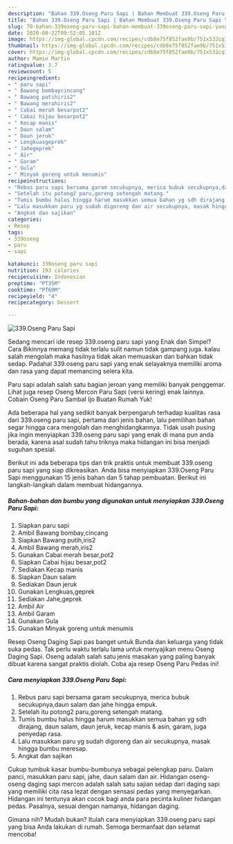```yaml
---
description: "Bahan 339.Oseng Paru Sapi | Bahan Membuat 339.Oseng Paru Sapi Yang Menggugah Selera"
title: "Bahan 339.Oseng Paru Sapi | Bahan Membuat 339.Oseng Paru Sapi Yang Menggugah Selera"
slug: 70-bahan-339oseng-paru-sapi-bahan-membuat-339oseng-paru-sapi-yang-menggugah-selera
date: 2020-08-22T09:52:05.101Z
image: https://img-global.cpcdn.com/recipes/cdb8e75f852fae9b/751x532cq70/339oseng-paru-sapi-foto-resep-utama.jpg
thumbnail: https://img-global.cpcdn.com/recipes/cdb8e75f852fae9b/751x532cq70/339oseng-paru-sapi-foto-resep-utama.jpg
cover: https://img-global.cpcdn.com/recipes/cdb8e75f852fae9b/751x532cq70/339oseng-paru-sapi-foto-resep-utama.jpg
author: Mamie Martin
ratingvalue: 3.7
reviewcount: 5
recipeingredient:
- " paru sapi"
- " Bawang bombaycincang"
- " Bawang putihiris2"
- " Bawang merahiris2"
- " Cabai merah besarpot2"
- " Cabai hijau besarpot2"
- " Kecap manis"
- " Daun salam"
- " Daun jeruk"
- " Lengkuasgeprek"
- " Jahegeprek"
- " Air"
- " Garam"
- " Gula"
- " Minyak goreng untuk menumis"
recipeinstructions:
- "Rebus paru sapi bersama garam secukupnya, merica bubuk secukupnya,daun salam dan jahe hingga empuk."
- "Setelah itu potong2 paru,goreng setengah matang."
- "Tumis bumbu halus hingga harum masukkan semua bahan yg sdh dirajang, daun salam, daun jeruk, kecap manis &amp; asin, garam, juga penyedap rasa."
- "Lalu masukkan paru yg sudah digoreng dan air secukupnya, masak hingga bumbu meresap."
- "Angkat dan sajikan"
categories:
- Resep
tags:
- 339oseng
- paru
- sapi

katakunci: 339oseng paru sapi 
nutrition: 193 calories
recipecuisine: Indonesian
preptime: "PT35M"
cooktime: "PT60M"
recipeyield: "4"
recipecategory: Dessert

---
```



![339.Oseng Paru Sapi](https://img-global.cpcdn.com/recipes/cdb8e75f852fae9b/751x532cq70/339oseng-paru-sapi-foto-resep-utama.jpg)

Sedang mencari ide resep 339.oseng paru sapi yang Enak dan Simpel? Cara Bikinnya memang tidak terlalu sulit namun tidak gampang juga. kalau salah mengolah maka hasilnya tidak akan memuaskan dan bahkan tidak sedap. Padahal 339.oseng paru sapi yang enak selayaknya memiliki aroma dan rasa yang dapat memancing selera kita.

Paru sapi adalah salah satu bagian jeroan yang memiliki banyak penggemar. Lihat juga resep Oseng Mercon Paru Sapi (versi kering) enak lainnya. Cobain Oseng Paru Sambal Ijo Buatan Rumah Yuk!

Ada beberapa hal yang sedikit banyak berpengaruh terhadap kualitas rasa dari 339.oseng paru sapi, pertama dari jenis bahan, lalu pemilihan bahan segar hingga cara mengolah dan menghidangkannya. Tidak usah pusing jika ingin menyiapkan 339.oseng paru sapi yang enak di mana pun anda berada, karena asal sudah tahu triknya maka hidangan ini bisa menjadi suguhan spesial.


Berikut ini ada beberapa tips dan trik praktis untuk membuat 339.oseng paru sapi yang siap dikreasikan. Anda bisa menyiapkan 339.Oseng Paru Sapi menggunakan 15 jenis bahan dan 5 tahap pembuatan. Berikut ini langkah-langkah dalam membuat hidangannya.

<!--inarticleads1-->

##### Bahan-bahan dan bumbu yang digunakan untuk menyiapkan 339.Oseng Paru Sapi:

1. Siapkan  paru sapi
1. Ambil  Bawang bombay,cincang
1. Siapkan  Bawang putih,iris2
1. Ambil  Bawang merah,iris2
1. Gunakan  Cabai merah besar,pot2
1. Siapkan  Cabai hijau besar,pot2
1. Sediakan  Kecap manis
1. Siapkan  Daun salam
1. Sediakan  Daun jeruk
1. Gunakan  Lengkuas,geprek
1. Sediakan  Jahe,geprek
1. Ambil  Air
1. Ambil  Garam
1. Gunakan  Gula
1. Gunakan  Minyak goreng untuk menumis


Resep Oseng Daging Sapi pas banget untuk Bunda dan keluarga yang tidak suka pedas. Tak perlu waktu terlalu lama untuk menyajikan menu Oseng Daging Sapi. Oseng adalah salah satu jenis masakan yang paling banyak dibuat karena sangat praktis diolah. Coba aja resep Oseng Paru Pedas ini! 

<!--inarticleads2-->

##### Cara menyiapkan 339.Oseng Paru Sapi:

1. Rebus paru sapi bersama garam secukupnya, merica bubuk secukupnya,daun salam dan jahe hingga empuk.
1. Setelah itu potong2 paru,goreng setengah matang.
1. Tumis bumbu halus hingga harum masukkan semua bahan yg sdh dirajang, daun salam, daun jeruk, kecap manis &amp; asin, garam, juga penyedap rasa.
1. Lalu masukkan paru yg sudah digoreng dan air secukupnya, masak hingga bumbu meresap.
1. Angkat dan sajikan


Cukup tumbuk kasar bumbu-bumbunya sebagai pelengkap paru. Dalam panci, masukkan paru sapi, jahe, daun salam dan air. Hidangan oseng-oseng daging sapi mercon adalah salah satu sajian sedap dari daging sapi yang memiliki cita rasa lezat dengan sensasi pedas yang menyegarkan. Hidangan ini tentunya akan cocok bagi anda para pecinta kuliner hidangan pedas. Pasalnya, sesuai dengan namanya, hidangan daging. 

Gimana nih? Mudah bukan? Itulah cara menyiapkan 339.oseng paru sapi yang bisa Anda lakukan di rumah. Semoga bermanfaat dan selamat mencoba!
